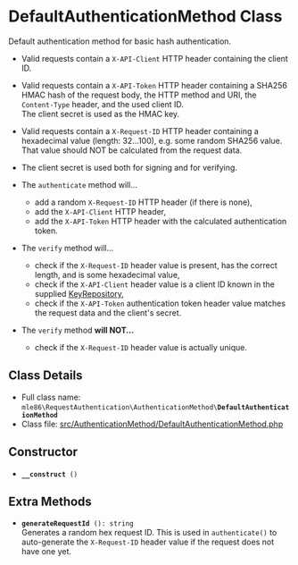 # DefaultAuthenticationMethod Class

Default authentication method
for basic hash authentication.

- Valid requests contain a `X-API-Client` HTTP header
  containing the client ID.

- Valid requests contain a `X-API-Token` HTTP header
  containing a SHA256 HMAC hash
  of the request body,
  the HTTP method and URI,
  the `Content-Type` header,
  and the used client ID.  
  The client secret is used as the HMAC key.  

- Valid requests contain a `X-Request-ID` HTTP header
  containing a hexadecimal value (length: 32…100),
  e.g. some random SHA256 value.  
  That value should NOT be calculated from the request data.

- The client secret is used both for signing and for verifying.

- The `authenticate` method will...
   - add a random `X-Request-ID` HTTP header (if there is none),
   - add the `X-API-Client` HTTP header,
   - add the `X-API-Token` HTTP header with the calculated authentication token.

- The `verify` method will...
   - check if the `X-Request-ID` header value is present, has the correct length, and is some hexadecimal value,
   - check if the `X-API-Client` header value is a client ID known in the supplied [KeyRepository],
   - check if the `X-API-Token` authentication token header value matches the request data and the client's secret.

- The `verify` method **will NOT...**
    - check if the `X-Request-ID` header value is actually unique.

[Exceptions]: Exceptions.md
[KeyRepository]: Class_KeyRepository.md
[AuthenticationMethod]: Class_AuthenticationMethod.md
[RequestAuthenticator]: Class_RequestAuthenticator.md
[RequestVerifier]: Class_RequestVerifier.md
[RequestInfo]: Class_RequestInfo.md


## Class Details

* Full class name: <code>mle86\\RequestAuthentication\\AuthenticationMethod\\<b>DefaultAuthenticationMethod</b></code>
* Class file: [src/AuthenticationMethod/DefaultAuthenticationMethod.php](../src/AuthenticationMethod/DefaultAuthenticationMethod.php)


## Constructor

* <code><b>\_\_construct</b> ()</code>


## Extra Methods

* <code><b>generateRequestId</b> (): string</code>  
    Generates a random hex request ID.
    This is used in `authenticate()` to auto-generate the `X-Request-ID` header value
    if the request does not have one yet.

